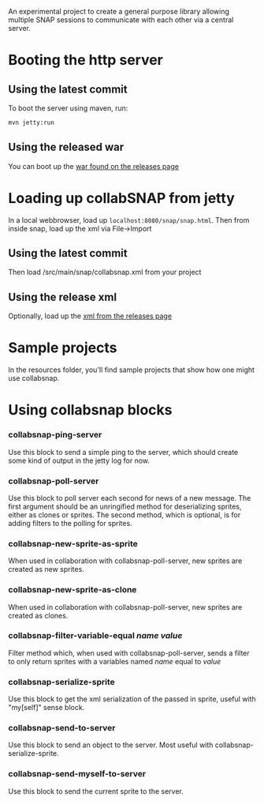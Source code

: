 An experimental project to create a general purpose library allowing multiple SNAP sessions to communicate with each other via a central server.

# Booting the http server

## Using the latest commit

To boot the server using maven, run:

```bash
mvn jetty:run
```

## Using the released war

You can boot up the [war found on the releases page](https://github.com/frankduncan/collabsnap/releases/download/0.2/collabsnap-server-0.2.war)

# Loading up collabSNAP from jetty

In a local webbrowser, load up ```localhost:8080/snap/snap.html```.  Then from inside snap, load up the xml via File->Import

## Using the latest commit

Then load <projecthome>/src/main/snap/collabsnap.xml from your project

## Using the release xml

Optionally, load up the [xml from the releases page](https://github.com/frankduncan/collabsnap/releases/download/0.2/collabsnap.xml)

# Sample projects

In the resources folder, you'll find sample projects that show how one might use collabsnap.

# Using collabsnap blocks

### collabsnap-ping-server

Use this block to send a simple ping to the server, which should create some kind of output in the jetty log for now.

### collabsnap-poll-server

Use this block to poll server each second for news of a new message.  The first argument should be an unringified method for deserializing sprites, either as clones or sprites.  The second method, which is optional, is for adding filters to the polling for sprites.

### collabsnap-new-sprite-as-sprite

When used in collaboration with collabsnap-poll-server, new sprites are created as new sprites.

### collabsnap-new-sprite-as-clone

When used in collaboration with collabsnap-poll-server, new sprites are created as clones.

### collabsnap-filter-variable-equal *name* *value*

Filter method which, when used with collabsnap-poll-server, sends a filter to only return sprites with a variables named *name* equal to *value*

### collabsnap-serialize-sprite

Use this block to get the xml serialization of the passed in sprite, useful with "my[self]" sense block.

### collabsnap-send-to-server

Use this block to send an object to the server.  Most useful with collabsnap-serialize-sprite.

### collabsnap-send-myself-to-server

Use this block to send the current sprite to the server.

